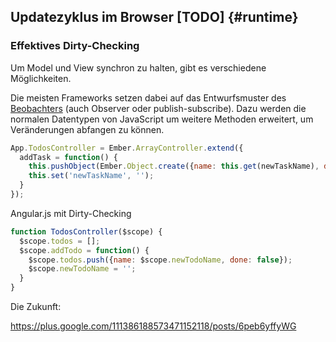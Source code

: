 Updatezyklus im Browser [TODO] {#runtime}
----------------------------------

### Effektives Dirty-Checking

Um Model und View synchron zu halten, gibt es verschiedene Möglichkeiten.

Die meisten Frameworks setzen dabei auf das Entwurfsmuster des [Beobachters](http://de.wikipedia.org/wiki/Beobachter_(Entwurfsmuster)) (auch Observer oder publish-subscribe). Dazu werden die normalen Datentypen von JavaScript um weitere Methoden erweitert, um Veränderungen abfangen zu können.

~~~javascript
App.TodosController = Ember.ArrayController.extend({
  addTask = function() {
    this.pushObject(Ember.Object.create({name: this.get(newTaskName), done: false}));
    this.set('newTaskName', '');
  }
});
~~~

Angular.js mit Dirty-Checking

~~~javascript
function TodosController($scope) {
  $scope.todos = [];
  $scope.addTodo = function() {
    $scope.todos.push({name: $scope.newTodoName, done: false});
    $scope.newTodoName = '';
  }
}
~~~

Die Zukunft:

https://plus.google.com/111386188573471152118/posts/6peb6yffyWG

